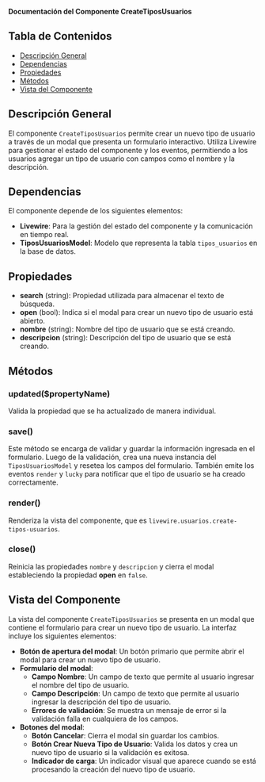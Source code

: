 **Documentación del Componente CreateTiposUsuarios**

## Tabla de Contenidos
- [Descripción General](#descripción-general)
- [Dependencias](#dependencias)
- [Propiedades](#propiedades)
- [Métodos](#métodos)
- [Vista del Componente](#vista-del-componente)

## Descripción General
El componente `CreateTiposUsuarios` permite crear un nuevo tipo de usuario a través de un modal que presenta un formulario interactivo. Utiliza Livewire para gestionar el estado del componente y los eventos, permitiendo a los usuarios agregar un tipo de usuario con campos como el nombre y la descripción.

## Dependencias
El componente depende de los siguientes elementos:
- **Livewire**: Para la gestión del estado del componente y la comunicación en tiempo real.
- **TiposUsuariosModel**: Modelo que representa la tabla `tipos_usuarios` en la base de datos.

## Propiedades
- **search** (string): Propiedad utilizada para almacenar el texto de búsqueda.
- **open** (bool): Indica si el modal para crear un nuevo tipo de usuario está abierto.
- **nombre** (string): Nombre del tipo de usuario que se está creando.
- **descripcion** (string): Descripción del tipo de usuario que se está creando.

## Métodos
### updated($propertyName)
Valida la propiedad que se ha actualizado de manera individual.

### save()
Este método se encarga de validar y guardar la información ingresada en el formulario. Luego de la validación, crea una nueva instancia del `TiposUsuariosModel` y resetea los campos del formulario. También emite los eventos `render` y `lucky` para notificar que el tipo de usuario se ha creado correctamente.

### render()
Renderiza la vista del componente, que es `livewire.usuarios.create-tipos-usuarios`.

### close()
Reinicia las propiedades `nombre` y `descripcion` y cierra el modal estableciendo la propiedad **open** en `false`.

## Vista del Componente
La vista del componente `CreateTiposUsuarios` se presenta en un modal que contiene el formulario para crear un nuevo tipo de usuario. La interfaz incluye los siguientes elementos:
- **Botón de apertura del modal**: Un botón primario que permite abrir el modal para crear un nuevo tipo de usuario.
- **Formulario del modal**:
  - **Campo Nombre**: Un campo de texto que permite al usuario ingresar el nombre del tipo de usuario.
  - **Campo Descripción**: Un campo de texto que permite al usuario ingresar la descripción del tipo de usuario.
  - **Errores de validación**: Se muestra un mensaje de error si la validación falla en cualquiera de los campos.
- **Botones del modal**:
  - **Botón Cancelar**: Cierra el modal sin guardar los cambios.
  - **Botón Crear Nueva Tipo de Usuario**: Valida los datos y crea un nuevo tipo de usuario si la validación es exitosa.
  - **Indicador de carga**: Un indicador visual que aparece cuando se está procesando la creación del nuevo tipo de usuario.

